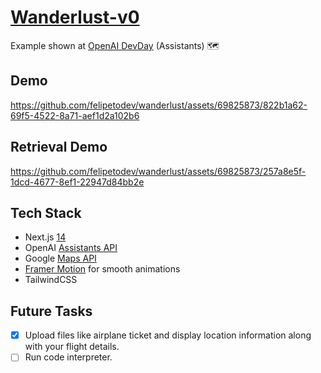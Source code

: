 # [Wanderlust-v0](https://wanderlust-v0.vercel.app/)

Example shown at [OpenAI DevDay](https://www.youtube.com/live/U9mJuUkhUzk?si=39e6H5uSLvUUCDoh&t=2029) (Assistants) 🗺

## Demo
https://github.com/felipetodev/wanderlust/assets/69825873/822b1a62-69f5-4522-8a71-aef1d2a102b6
## Retrieval Demo
https://github.com/felipetodev/wanderlust/assets/69825873/257a8e5f-1dcd-4677-8ef1-22947d84bb2e



## Tech Stack

- Next.js [14](https://nextjs.org/blog/next-14)
- OpenAI [Assistants API](https://platform.openai.com/docs/assistants/overview)
- Google [Maps API](https://developers.google.com/maps/documentation/javascript)
- [Framer Motion](https://www.framer.com/motion/) for smooth animations
- TailwindCSS

## Future Tasks

- [x] Upload files like airplane ticket and display location information along with your flight details.
- [ ] Run code interpreter.
